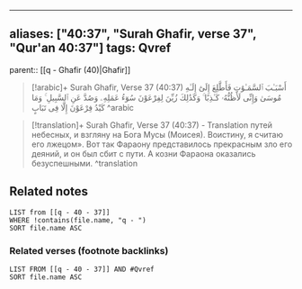 
---
aliases: ["40:37", "Surah Ghafir, verse 37", "Qur'an 40:37"]
tags: Qvref
---

parent:: [[q - Ghafir (40)|Ghafir]]

> [!arabic]+ Surah Ghafir, Verse 37 (40:37)
> <span class="quran-arabic">أَسْبَـٰبَ ٱلسَّمَـٰوَٰتِ فَأَطَّلِعَ إِلَىٰٓ إِلَـٰهِ مُوسَىٰ وَإِنِّى لَأَظُنُّهُۥ كَـٰذِبًا ۚ وَكَذَٰلِكَ زُيِّنَ لِفِرْعَوْنَ سُوٓءُ عَمَلِهِۦ وَصُدَّ عَنِ ٱلسَّبِيلِ ۚ وَمَا كَيْدُ فِرْعَوْنَ إِلَّا فِى تَبَابٍ</span>
^arabic

> [!translation]+ Surah Ghafir, Verse 37 (40:37) - Translation
> путей небесных, и взгляну на Бога Мусы (Моисея). Воистину, я считаю его лжецом». Вот так Фараону представилось прекрасным зло его деяний, и он был сбит с пути. А козни Фараона оказались безуспешными.
^translation



## Related notes
```dataview
LIST from [[q - 40 - 37]]
WHERE !contains(file.name, "q - ")
SORT file.name ASC
```

### Related verses (footnote backlinks)
```dataview
LIST FROM [[q - 40 - 37]] AND #Qvref
SORT file.name ASC
```

